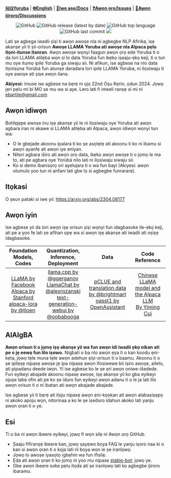 [**🇳🇬Yoruba**](./README_YO_NG.md) | [**🌐English**](./README.md) | [**📖Iwe aṣẹ/Docs**](https://github.com/ebartile/Yoruba-LLaMA-Alpaca/wiki) | [**❓Awọn ọrọ/Issues**](https://github.com/ebartile/Yoruba-LLaMA-Alpaca/issues) | [**💬Awọn ijiroro/Discussions**](https://github.com/ebartile/Yoruba-LLaMA-Alpaca/discussions)

<p align="center">
    <img alt="GitHub" src="https://img.shields.io/github/license/ebartile/Yoruba-LLaMA-Alpaca.svg?color=blue&style=flat-square">
    <img alt="GitHub release (latest by date)" src="https://img.shields.io/github/v/release/ebartile/Yoruba-LLaMA-Alpaca">
    <img alt="GitHub top language" src="https://img.shields.io/github/languages/top/ebartile/Yoruba-LLaMA-Alpaca">
    <img alt="GitHub last commit" src="https://img.shields.io/github/last-commit/ebartile/Yoruba-LLaMA-Alpaca">
    <a href="https://app.codacy.com/gh/ebartile/Yoruba-LLaMA-Alpaca/dashboard?utm_source=gh&utm_medium=referral&utm_content=&utm_campaign=Badge_grade"><img src="https://app.codacy.com/project/badge/Grade/5c0c3e40251b4b4d9ce59250bcb8c8aa"/></a>
</p>

Lati ṣe agbega iwadii ṣiṣi ti awọn awoṣe nla ni agbegbe NLP Afirika, iṣẹ akanṣe yii ti ṣii-orisun **Awoṣe LLAMA Yoruba ati awoṣe nla Alpaca pẹlu itọni-itunse itanran**. Awọn awoṣe wọnyi faagun awọn ọrọ ede Yoruba ti o da lori LLAMA atilẹba wọn si lo data Yoruba fun ikẹkọ iṣaaju-ẹkọ keji, ti o tun mu oye itumọ ipilẹ Yoruba ga siwaju sii. Ni afikun, ise agbese na nlo data itọnisọna Yorùbá fun atunṣe daradara lori ipilẹ LLAMA Yoruba, ni ilọsiwaju ti oye awoṣe ati ṣiṣe awọn ilana.

**Akiyesi:** imuse ise agbese na bẹrẹ ni ọjọ 22nd Oṣu Kẹrin, ọdun 2024. Jọwọ jẹri pẹlu mi bi MO ṣe mu wa si aye. Lero lati fi imeeli ranṣẹ si mi ni ebartile@gmail.com

## Awọn idiwọn

Botilẹjẹpe awoṣe inu iṣẹ akanṣe yii le ni ilọsiwaju oye Yoruba ati awọn agbara iran ni akawe si LLAMA atilẹba ati Alpaca, awọn idiwọn wọnyi tun wa:

- O le gbejade akoonu ipalara ti ko ṣe asọtẹlẹ ati akoonu ti ko ni ibamu si awọn ayanfẹ ati awọn iye eniyan.
- Nitori agbara iširo ati awọn ọrọ data, ikẹkọ awọn awoṣe ti o jọmọ le ma to, ati pe agbara oye Yorùbá nilo lati ni ilọsiwaju siwaju sii.
- Ko si demo ibanisọrọ ori ayelujara ti o wa fun bayi (Akiyesi: awọn olumulo yoo tun ni anfani lati gbe lọ si agbegbe funrararẹ).

## Itọkasi

O ṣeun pataki si iwe yii: https://arxiv.org/abs/2304.08177

## Awọn iyin

Ise agbese yii da lori awọn iṣẹ orisun ṣiṣi wọnyi fun idagbasoke ile-ẹkọ keji, ati pe a yoo fẹ lati ṣe afihan ọpẹ wa si awọn iṣẹ akanṣe ati iwadii ati oṣiṣẹ idagbasoke.

|                   Foundation Models, Codes                   |             Quantization, Inference, Deployment              |                             Data                             |                             Code Reference                             |
| :----------------------------------------------------------: | :----------------------------------------------------------: | :----------------------------------------------------------: | :----------------------------------------------------------: |
| [LLaMA by Facebook](https://github.com/facebookresearch/llama)<br/>[Alpaca by Stanford](https://github.com/tatsu-lab/stanford_alpaca)<br/>[alpaca-lora by @tloen](https://github.com/tloen/alpaca-lora) | [llama.cpp by @ggerganov](https://github.com/ggerganov/llama.cpp)<br/>[LlamaChat by @alexrozanski](https://github.com/alexrozanski/LlamaChat)<br/>[text-generation-webui by @oobabooga](https://github.com/oobabooga/text-generation-webui) | [pCLUE and translation data by @brightmart](https://github.com/brightmart/nlp_chinese_corpus)<br/>[oasst1 by OpenAssistant](https://huggingface.co/datasets/OpenAssistant/oasst1) | [Chinese LLaMA model and the Alpaca LLM](https://github.com/ymcui/Chinese-LLaMA-Alpaca/)<br/>[By Yiming Cui](https://github.com/ymcui) |


## AlAIgBA

**Awọn orisun ti o jọmọ iṣẹ akanṣe yii wa fun awọn idi iwadii ẹkọ nikan ati pe o jẹ eewọ fun lilo iṣowo.** Nigbati o ba nlo awọn ẹya ti o kan koodu ẹni-kẹta, jọwọ tẹle muna tẹle awọn adehun ṣiṣi-orisun ti o baamu. Akoonu ti o ṣe ipilẹṣẹ nipasẹ awoṣe jẹ ipa nipasẹ awọn ifosiwewe bii iṣiro awoṣe, aileto, ati pipadanu deede iwọn. Yi ise agbese ko le ṣe ẹri awọn oniwe-išedede. Fun eyikeyi abajade akoonu nipasẹ awoṣe, iṣẹ akanṣe yii ko gba eyikeyi ojuṣe labẹ ofin ati pe ko ṣe iduro fun eyikeyi awọn adanu ti o le ja lati lilo awọn orisun ti o ni ibatan ati awọn abajade abajade.

Ise agbese yii ti bẹrẹ ati itọju nipasẹ awọn ẹni-kọọkan ati awọn alabaṣiṣẹpọ ni akoko apoju wọn, nitorinaa a ko le ṣe iṣeduro idahun akoko lati yanju awọn ọran ti o yẹ.

## Esi

Ti o ba ni awọn ibeere eyikeyi, jọwọ fi wọn silẹ ni Awọn ọrọ GitHub.

- Ṣaaju fifiranṣẹ ibeere kan, jọwọ ṣayẹwo boya FAQ le yanju iṣoro naa ki o kan si awọn ọran ti o kọja lati rii boya wọn le ṣe iranlọwọ.
- Jọwọ lo awoṣe iyasọtọ igbẹhin wa fun ifisilẹ.
- Ẹda ati awọn ọran ti ko jọmọ ni yoo mu nipasẹ [stable-bot](https://github.com/marketplace/stale); jọwọ ye.
- Gbe awọn ibeere soke pẹlu itọda ati ṣe iranlọwọ lati kọ agbegbe ijiroro ibaramu.
